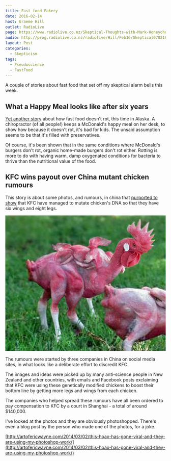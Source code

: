 ```yaml
---
title: Fast food Fakery
date: 2016-02-14
host: Graeme Hill
outlet: RadioLive
page: https://www.radiolive.co.nz/Skeptical-Thoughts-with-Mark-Honeychurch/tabid/506/articleID/112772/Default.aspx
audio: http://prog.radiolive.co.nz/radiolive/Hill/Feb16/Skeptical070216.mp3
layout: Post
categories:
  - Skepticism
tags:
  - Pseudoscience
  - FastFood
---
```


A couple of stories about fast food that set off my skeptical alarm bells this week.

<!-- more -->

## What a Happy Meal looks like after six years

[Yet another story](http://www.stuff.co.nz/life-style/food-wine/76711301/what-a-happy-meal-looks-like-after-six-years) about how fast food doesn't rot, this time in Alaska. A chiropractor (of all people!) keeps a McDonald's happy meal on her desk, to show how because it doesn't rot, it's bad for kids. The unsaid assumption seems to be that it's filled with preservatives.

Of course, it's been shown that in the same conditions where McDonald's burgers don't rot, organic home-made burgers don't rot either. Rotting is more to do with having warm, damp oxygenated conditions for bacteria to thrive than the nutritional value of the food.

## KFC wins payout over China mutant chicken rumours

This story is about some photos, and rumours, in china that [purported to show](http://www.stuff.co.nz/business/76552837/kfc-wins-payout-over-china-mutant-chicken-rumours) that KFC have managed to mutate chicken's DNA so that they have six wings and eight legs.

![Mutant Chicken](./mutant-chicken-final.jpg)

The rumours were started by three companies in China on social media sites, in what looks like a deliberate effort to discredit KFC.

The images and ideas were picked up by many anti-science people in New Zealand and other countries, with emails and Facebook posts exclaiming that KFC were using these genetically modified chickens to boost their bottom line by getting more legs and wings from each chicken.

The companies who helped spread these rumours have all been ordered to pay compensation to KFC by a court in Shanghai - a total of around $140,000.

I've looked at the photos and they are obviously photoshopped. There's even a blog post by the person who made one of the photos, for a joke.

[http://artofericwayne.com/2014/03/02/this-hoax-has-gone-viral-and-they-are-using-my-photoshop-work/](http://artofericwayne.com/2014/03/02/this-hoax-has-gone-viral-and-they-are-using-my-photoshop-work/)
